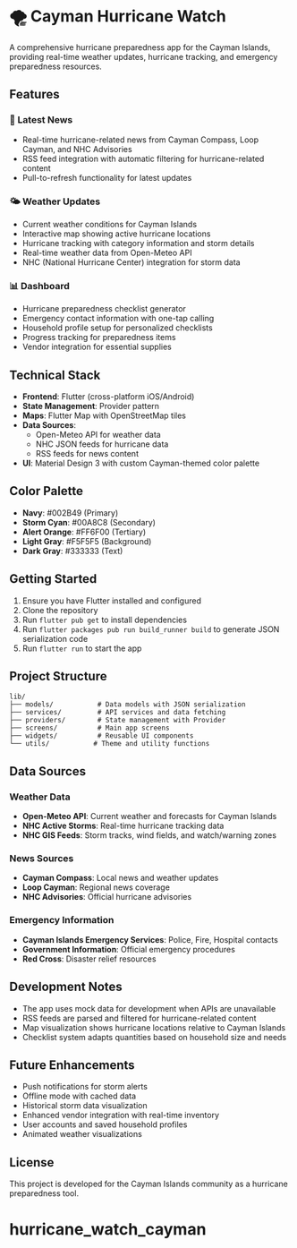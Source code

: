 # 🌪 Cayman Hurricane Watch

A comprehensive hurricane preparedness app for the Cayman Islands, providing real-time weather updates, hurricane tracking, and emergency preparedness resources.

## Features

### 📰 Latest News
- Real-time hurricane-related news from Cayman Compass, Loop Cayman, and NHC Advisories
- RSS feed integration with automatic filtering for hurricane-related content
- Pull-to-refresh functionality for latest updates

### 🌤 Weather Updates
- Current weather conditions for Cayman Islands
- Interactive map showing active hurricane locations
- Hurricane tracking with category information and storm details
- Real-time weather data from Open-Meteo API
- NHC (National Hurricane Center) integration for storm data

### 📊 Dashboard
- Hurricane preparedness checklist generator
- Emergency contact information with one-tap calling
- Household profile setup for personalized checklists
- Progress tracking for preparedness items
- Vendor integration for essential supplies

## Technical Stack

- **Frontend**: Flutter (cross-platform iOS/Android)
- **State Management**: Provider pattern
- **Maps**: Flutter Map with OpenStreetMap tiles
- **Data Sources**: 
  - Open-Meteo API for weather data
  - NHC JSON feeds for hurricane data
  - RSS feeds for news content
- **UI**: Material Design 3 with custom Cayman-themed color palette

## Color Palette

- **Navy**: #002B49 (Primary)
- **Storm Cyan**: #00A8C8 (Secondary)
- **Alert Orange**: #FF6F00 (Tertiary)
- **Light Gray**: #F5F5F5 (Background)
- **Dark Gray**: #333333 (Text)

## Getting Started

1. Ensure you have Flutter installed and configured
2. Clone the repository
3. Run `flutter pub get` to install dependencies
4. Run `flutter packages pub run build_runner build` to generate JSON serialization code
5. Run `flutter run` to start the app

## Project Structure

```
lib/
├── models/           # Data models with JSON serialization
├── services/         # API services and data fetching
├── providers/        # State management with Provider
├── screens/          # Main app screens
├── widgets/          # Reusable UI components
└── utils/           # Theme and utility functions
```

## Data Sources

### Weather Data
- **Open-Meteo API**: Current weather and forecasts for Cayman Islands
- **NHC Active Storms**: Real-time hurricane tracking data
- **NHC GIS Feeds**: Storm tracks, wind fields, and watch/warning zones

### News Sources
- **Cayman Compass**: Local news and weather updates
- **Loop Cayman**: Regional news coverage
- **NHC Advisories**: Official hurricane advisories

### Emergency Information
- **Cayman Islands Emergency Services**: Police, Fire, Hospital contacts
- **Government Information**: Official emergency procedures
- **Red Cross**: Disaster relief resources

## Development Notes

- The app uses mock data for development when APIs are unavailable
- RSS feeds are parsed and filtered for hurricane-related content
- Map visualization shows hurricane locations relative to Cayman Islands
- Checklist system adapts quantities based on household size and needs

## Future Enhancements

- Push notifications for storm alerts
- Offline mode with cached data
- Historical storm data visualization
- Enhanced vendor integration with real-time inventory
- User accounts and saved household profiles
- Animated weather visualizations

## License

This project is developed for the Cayman Islands community as a hurricane preparedness tool.
# hurricane_watch_cayman
